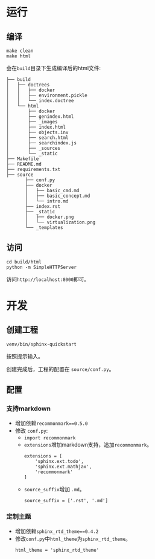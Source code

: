 # 运行
## 编译

```
make clean
make html
```

会在`build`目录下生成编译后的html文件:

```
├── build
│   ├── doctrees
│   │   ├── docker
│   │   ├── environment.pickle
│   │   └── index.doctree
│   └── html
│       ├── docker
│       ├── genindex.html
│       ├── _images
│       ├── index.html
│       ├── objects.inv
│       ├── search.html
│       ├── searchindex.js
│       ├── _sources
│       └── _static
├── Makefile
├── README.md
├── requirements.txt
├── source
       ├── conf.py
       ├── docker
       │   ├── basic_cmd.md
       │   ├── basic_concept.md
       │   └── intro.md
       ├── index.rst
       ├── _static
       │   ├── docker.png
       │   └── virtualization.png
       └── _templates
```

## 访问

```
cd build/html
python -m SimpleHTTPServer
```

访问`http://localhost:8000`即可。

# 开发

## 创建工程

```
venv/bin/sphinx-quickstart
```

按照提示输入。

创建完成后，工程的配置在 `source/conf.py`。

## 配置

### 支持markdown

* 增加依赖`recommonmark==0.5.0`
* 修改 `conf.py`:
    * `import recommonmark`
    * `extensions`增加markdown支持，追加`recommonmark`。
        ```
        extensions = [
            'sphinx.ext.todo',
            'sphinx.ext.mathjax',
            'recommonmark'
        ]
        ```
    * `source_suffix`增加 `.md`。
        ```
        source_suffix = ['.rst', '.md']
        ```
        
### 定制主题

* 增加依赖`sphinx_rtd_theme==0.4.2`
* 修改`conf.py`中`html_theme`为`sphinx_rtd_theme`。
    ```
    html_theme = 'sphinx_rtd_theme'
    ```
